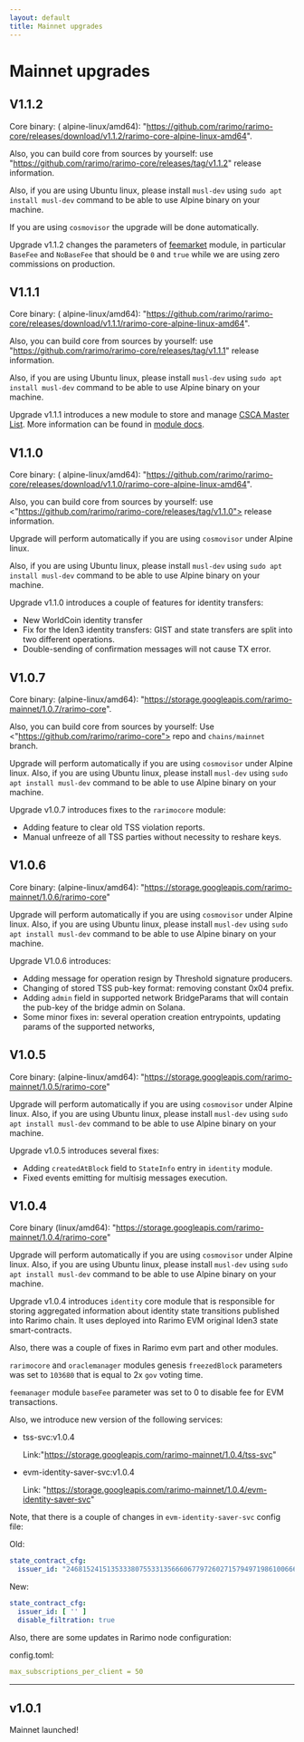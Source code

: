 ```yaml
---
layout: default
title: Mainnet upgrades
---
```


# Mainnet upgrades

## V1.1.2

Core binary: (
alpine-linux/amd64): "<https://github.com/rarimo/rarimo-core/releases/download/v1.1.2/rarimo-core-alpine-linux-amd64>".

Also, you can build core from sources by yourself: use "<https://github.com/rarimo/rarimo-core/releases/tag/v1.1.2>"
release information.

Also, if you are using Ubuntu linux, please install `musl-dev` using `sudo apt install musl-dev` command to be able to
use Alpine binary on your machine.

If you are using `cosmovisor` the upgrade will be done automatically.

Upgrade v1.1.2 changes the parameters of [feemarket](../../../x/feemarket) module, in particular `BaseFee`
and `NoBaseFee` that should be `0` and `true` while we are using zero commissions on production.

## V1.1.1

Core binary: (
alpine-linux/amd64): "<https://github.com/rarimo/rarimo-core/releases/download/v1.1.1/rarimo-core-alpine-linux-amd64>".

Also, you can build core from sources by yourself: use "<https://github.com/rarimo/rarimo-core/releases/tag/v1.1.1>"
release information.

Also, if you are using Ubuntu linux, please install `musl-dev` using `sudo apt install musl-dev` command to be able to
use Alpine binary on your machine.

Upgrade v1.1.1 introduces a new module to store and manage [CSCA Master List](https://pkddownloadsg.icao.int/). More
information can be found in [module docs](../../../x/cscalist/README.md).

## V1.1.0

Core binary: (
alpine-linux/amd64): "<https://github.com/rarimo/rarimo-core/releases/download/v1.1.0/rarimo-core-alpine-linux-amd64>".

Also, you can build core from sources by yourself: use <"https://github.com/rarimo/rarimo-core/releases/tag/v1.1.0">
release information.

Upgrade will perform automatically if you are using `cosmovisor` under Alpine linux.

Also, if you are using Ubuntu linux, please install `musl-dev` using `sudo apt install musl-dev` command to be able to
use Alpine binary on your machine.

Upgrade v1.1.0 introduces a couple of features for identity transfers:

- New WorldCoin identity transfer
- Fix for the Iden3 identity transfers: GIST and state transfers are split into two different operations.
- Double-sending of confirmation messages will not cause TX error.

## V1.0.7

Core binary: (alpine-linux/amd64): "<https://storage.googleapis.com/rarimo-mainnet/1.0.7/rarimo-core>".

Also, you can build core from sources by yourself: Use <"https://github.com/rarimo/rarimo-core"> repo
and `chains/mainnet` branch.

Upgrade will perform automatically if you are using `cosmovisor` under Alpine linux.
Also, if you are using Ubuntu linux, please install `musl-dev` using `sudo apt install musl-dev` command to be able to
use Alpine binary on your machine.

Upgrade v1.0.7 introduces fixes to the `rarimocore` module:

- Adding feature to clear old TSS violation reports.
- Manual unfreeze of all TSS parties without necessity to reshare keys.

## V1.0.6

Core binary: (alpine-linux/amd64): "<https://storage.googleapis.com/rarimo-mainnet/1.0.6/rarimo-core>"

Upgrade will perform automatically if you are using `cosmovisor` under Alpine linux.
Also, if you are using Ubuntu linux, please install `musl-dev` using `sudo apt install musl-dev` command to be able to
use Alpine binary on your machine.

Upgrade V1.0.6 introduces:

- Adding message for operation resign by Threshold signature producers.
- Changing of stored TSS pub-key format: removing constant 0x04 prefix.
- Adding `admin` field in supported network BridgeParams that will contain the pub-key of the bridge admin on Solana.
- Some minor fixes in: several operation creation entrypoints, updating params of the supported networks,

## V1.0.5

Core binary: (alpine-linux/amd64): "<https://storage.googleapis.com/rarimo-mainnet/1.0.5/rarimo-core>"

Upgrade will perform automatically if you are using `cosmovisor` under Alpine linux.
Also, if you are using Ubuntu linux, please install `musl-dev` using `sudo apt install musl-dev` command to be able to
use Alpine binary on your machine.

Upgrade v1.0.5 introduces several fixes:

- Adding `createdAtBlock` field to `StateInfo` entry in `identity` module.
- Fixed events emitting for multisig messages execution.

## V1.0.4

Core binary (linux/amd64): "<https://storage.googleapis.com/rarimo-mainnet/1.0.4/rarimo-core>"

Upgrade will perform automatically if you are using `cosmovisor` under Alpine linux.
Also, if you are using Ubuntu linux, please install `musl-dev` using `sudo apt install musl-dev` command to be able to
use Alpine binary on your machine.

Upgrade v1.0.4 introduces `identity` core module that is responsible for storing aggregated information about
identity state transitions published into Rarimo chain. It uses deployed into Rarimo EVM original Iden3 state
smart-contracts.

Also, there was a couple of fixes in Rarimo evm part and other modules.

`rarimocore` and `oraclemanager` modules genesis `freezedBlock` parameters was set to `103680` that is equal to 2x `gov`
voting time.

`feemanager` module `baseFee` parameter was set to 0 to disable fee for EVM transactions.

Also, we introduce new version of the following services:

- tss-svc:v1.0.4

  Link:"<https://storage.googleapis.com/rarimo-mainnet/1.0.4/tss-svc>"
- evm-identity-saver-svc:v1.0.4

  Link: "<https://storage.googleapis.com/rarimo-mainnet/1.0.4/evm-identity-saver-svc>"

Note, that there is a couple of changes in `evm-identity-saver-svc` config file:

Old:

```yaml
state_contract_cfg:
  issuer_id: "24681524151353338075533135666067797260271579497198610066639546696060309762"
```

New:

```yaml
state_contract_cfg:
  issuer_id: [ '' ]
  disable_filtration: true
```

Also, there are some updates in Rarimo node configuration:

config.toml:

```yaml
max_subscriptions_per_client = 50
```

----

## v1.0.1

Mainnet launched!

